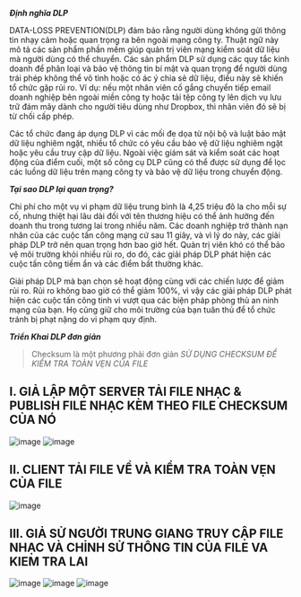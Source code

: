 ***Định nghĩa DLP***

DATA-LOSS PREVENTION(DLP) đảm bảo rằng người dùng không gửi thông tin nhạy cảm hoặc quan trọng ra bên ngoài mạng công ty. Thuật ngữ này mô tả các sản phẩm phần mềm giúp quản trị viên mạng kiểm soát dữ liệu mà người dùng có thể chuyển. Các sản phẩm DLP sử dụng các quy tắc kinh doanh để phân loại và bảo vệ thông tin bí mật và quan trọng để người dùng trái phép không thể vô tình hoặc có ác ý chia sẻ dữ liệu, điều này sẽ khiến tổ chức gặp rủi ro. Ví dụ: nếu một nhân viên cố gắng chuyển tiếp email doanh nghiệp bên ngoài miền công ty hoặc tải tệp công ty lên dịch vụ lưu trữ đám mây dành cho người tiêu dùng như Dropbox, thì nhân viên đó sẽ bị từ chối cấp phép.

Các tổ chức đang áp dụng DLP vì các mối đe dọa từ nội bộ và luật bảo mật dữ liệu nghiêm ngặt, nhiều tổ chức có yêu cầu bảo vệ dữ liệu nghiêm ngặt hoặc yêu cầu truy cập dữ liệu. Ngoài việc giám sát và kiểm soát các hoạt động của điểm cuối, một số công cụ DLP cũng có thể được sử dụng để lọc các luồng dữ liệu trên mạng công ty và bảo vệ dữ liệu trong chuyển động.

***Tại sao DLP lại quan trọng?***

Chi phí cho một vụ vi phạm dữ liệu trung bình là 4,25 triệu đô la cho mỗi sự cố, nhưng thiệt hại lâu dài đối với tên thương hiệu có thể ảnh hưởng đến doanh thu trong tương lai trong nhiều năm. Các doanh nghiệp trở thành nạn nhân của các cuộc tấn công mạng cứ sau 11 giây, và vì lý do này, các giải pháp DLP trở nên quan trọng hơn bao giờ hết. Quản trị viên khó có thể bảo vệ môi trường khỏi nhiều rủi ro, do đó, các giải pháp DLP phát hiện các cuộc tấn công tiềm ẩn và các điểm bất thường khác.

Giải pháp DLP mà bạn chọn sẽ hoạt động cùng với các chiến lược để giảm rủi ro. Rủi ro không bao giờ có thể giảm 100%, vì vậy các giải pháp DLP phát hiện các cuộc tấn công tinh vi vượt qua các biện pháp phòng thủ an ninh mạng của bạn. Họ cũng giữ cho môi trường của bạn tuân thủ để tổ chức tránh bị phạt nặng do vi phạm quy định.


***Triển Khai DLP đơn giản***

> Checksum là một phương phải đơn giản
> *SỬ DỤNG CHECKSUM ĐỂ KIỂM TRA TOÀN VẸN CỦA FILE*

## I. GIẢ LẬP MỘT SERVER TẢI FILE NHẠC & PUBLISH FILE NHẠC KÈM THEO FILE CHECKSUM CỦA NÓ
![image](https://user-images.githubusercontent.com/49734716/159725201-25878ffc-6ecd-448e-8b13-67dc5e49f319.png)
![image](https://user-images.githubusercontent.com/49734716/159725629-9089562a-a5c6-4c26-8f9d-32a394935163.png)

## II. CLIENT TẢI FILE VỀ VÀ KIỂM TRA TOÀN VẸN CỦA FILE
![image](https://user-images.githubusercontent.com/49734716/159726342-152d6fcd-7f18-4044-a3a6-b5706d5c8bee.png)

## III. GIẢ SỬ NGƯỜI TRUNG GIANG TRUY CẬP FILE NHẠC VÀ CHỈNH SỬ THÔNG TIN CỦA FILE VA KIEM TRA LAI
![image](https://user-images.githubusercontent.com/49734716/159725780-dad122da-4659-458e-bee0-623837b72b14.png)
![image](https://user-images.githubusercontent.com/49734716/159725870-ba71c4a6-7b29-4a45-b541-e18b6eefa7ed.png)
![image](https://user-images.githubusercontent.com/49734716/159726842-2cf54f73-2c42-4abe-8de3-4a48fdf7e342.png)
